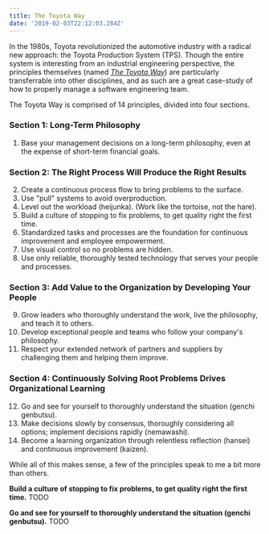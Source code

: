 ```yaml
---
title: The Toyota Way
date: '2019-02-03T22:12:03.284Z'
---
```


In the 1980s, Toyota revolutionized the automotive industry with a radical new approach: the Toyota Production System (TPS). Though the entire system is interesting from an industrial engineering perspective, the principles themselves (named [_The Toyota Way_](https://en.wikipedia.org/wiki/The_Toyota_Way)) are particularly transferrable into other disciplines, and as such are a great case-study of how to properly manage a software engineering team.

The Toyota Way is comprised of 14 principles, divided into four sections.

### Section 1: Long-Term Philosophy
1. Base your management decisions on a long-term philosophy, even at the expense of short-term financial goals.

### Section 2: The Right Process Will Produce the Right Results
2. Create a continuous process flow to bring problems to the surface.
3. Use "pull" systems to avoid overproduction.
4. Level out the workload (heijunka). (Work like the tortoise, not the hare).
5. Build a culture of stopping to fix problems, to get quality right the first time.
6. Standardized tasks and processes are the foundation for continuous improvement and employee empowerment.
7. Use visual control so no problems are hidden.
8. Use only reliable, thoroughly tested technology that serves your people and processes.

### Section 3: Add Value to the Organization by Developing Your People
9. Grow leaders who thoroughly understand the work, live the philosophy, and teach it to others.
10. Develop exceptional people and teams who follow your company's philosophy.
11. Respect your extended network of partners and suppliers by challenging them and helping them improve.

### Section 4: Continuously Solving Root Problems Drives Organizational Learning
12. Go and see for yourself to thoroughly understand the situation (genchi genbutsu).
13. Make decisions slowly by consensus, thoroughly considering all options; implement decisions rapidly (nemawashi).
14. Become a learning organization through relentless reflection (hansei) and continuous improvement (kaizen).


While all of this makes sense, a few of the principles speak to me a bit more than others.

**Build a culture of stopping to fix problems, to get quality right the first time.**
TODO

**Go and see for yourself to thoroughly understand the situation (genchi genbutsu).**
TODO